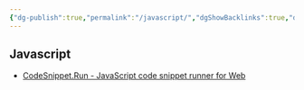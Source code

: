 ```yaml
---
{"dg-publish":true,"permalink":"/javascript/","dgShowBacklinks":true,"dgShowLocalGraph":true}
---
```



## Javascript
- [CodeSnippet.Run - JavaScript code snippet runner for Web](https://www.codesnippet.run/?ref=producthunt)